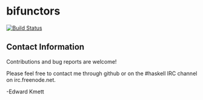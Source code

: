 bifunctors
==========

[![Build Status](https://secure.travis-ci.org/ekmett/bifunctors.png?branch=master)](http://travis-ci.org/ekmett/bifunctors)

Contact Information
-------------------

Contributions and bug reports are welcome!

Please feel free to contact me through github or on the #haskell IRC channel on irc.freenode.net.

-Edward Kmett
